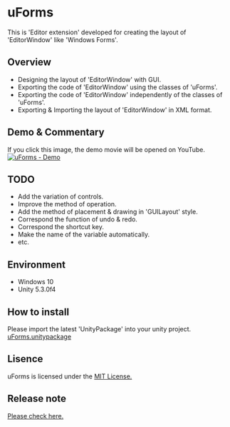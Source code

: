 # uForms
This is 'Editor extension' developed for creating the layout of 'EditorWindow' like 'Windows Forms'.

## Overview
* Designing the layout of 'EditorWindow' with GUI.
* Exporting the code of 'EditorWindow' using the classes of 'uForms'.
* Exporting the code of 'EditorWindow' independently of the classes of 'uForms'.
* Exporting & Importing the layout of 'EditorWindow' in XML format.

## Demo & Commentary
If you click this image, the demo movie will be opened on YouTube.
[![uForms - Demo](http://img.youtube.com/vi/AOvvZ-Kwmro/0.jpg)](http://www.youtube.com/watch?v=AOvvZ-Kwmro)

## TODO
* Add the variation of controls.
* Improve the method of operation.
* Add the method of placement & drawing in 'GUILayout' style.
* Correspond the function of undo & redo.
* Correspond the shortcut key.
* Make the name of the variable automatically.
* etc.

## Environment
* Windows 10
* Unity 5.3.0f4

## How to install
Please import the latest 'UnityPackage' into your unity project.
[uForms.unitypackage](https://github.com/hidakas/uForms/raw/master/Packages/uForms.unitypackage)

## Lisence
uForms is licensed under the [MIT License.](https://github.com/hidakas/uForms/blob/master/LICENSE)

## Release note
[Please check here.](https://github.com/hidakas/uForms/releases)